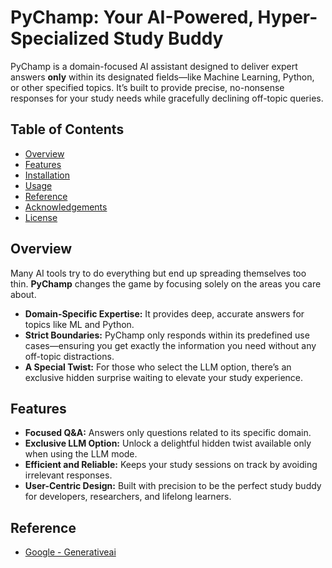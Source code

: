 # PyChamp: Your AI-Powered, Hyper-Specialized Study Buddy

PyChamp is a domain-focused AI assistant designed to deliver expert answers **only** within its designated fields—like Machine Learning, Python, or other specified topics. It’s built to provide precise, no-nonsense responses for your study needs while gracefully declining off-topic queries.

## Table of Contents
- [Overview](#overview)
- [Features](#features)
- [Installation](#installation)
- [Usage](#usage)
- [Reference](#reference)
- [Acknowledgements](#acknowledgements)
- [License](#license)

## Overview
Many AI tools try to do everything but end up spreading themselves too thin. **PyChamp** changes the game by focusing solely on the areas you care about.  
- **Domain-Specific Expertise:** It provides deep, accurate answers for topics like ML and Python.
- **Strict Boundaries:** PyChamp only responds within its predefined use cases—ensuring you get exactly the information you need without any off-topic distractions.
- **A Special Twist:** For those who select the LLM option, there’s an exclusive hidden surprise waiting to elevate your study experience.

## Features
- **Focused Q&A:** Answers only questions related to its specific domain.
- **Exclusive LLM Option:** Unlock a delightful hidden twist available only when using the LLM mode.
- **Efficient and Reliable:** Keeps your study sessions on track by avoiding irrelevant responses.
- **User-Centric Design:** Built with precision to be the perfect study buddy for developers, researchers, and lifelong learners.

## Reference
- [Google - Generativeai](https://pypi.org/project/google-generativeai/)
